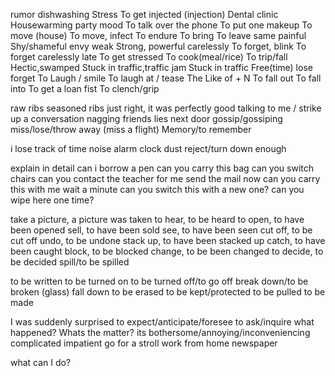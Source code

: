 rumor
dishwashing
Stress
To get injected (injection)
Dental clinic
Housewarming party
mood
To talk over the phone
To put one makeup
To move (house)
To move, infect
To endure
To bring
To leave
same
painful
Shy/shameful
envy
weak
Strong, powerful
carelessly
To forget, blink 
To forget carelessly
late
To get stressed
To cook(meal/rice)
To trip/fall
Hectic,swamped
Stuck in traffic,traffic jam
Stuck in traffic
Free(time)
lose
forget
To Laugh / smile
To laugh at / tease
The Like of + N
To fall out 
To fall into
To get a loan
fist
To clench/grip

raw ribs
seasoned ribs
just right, it was perfectly good
talking to me / strike up a conversation
nagging
friends lies
next door
gossip/gossiping
miss/lose/throw away (miss a flight)
Memory/to remember

i lose track of time
noise
alarm clock
dust
reject/turn down
enough

explain in detail
can i borrow a pen
can you carry this bag
can you switch chairs
can you contact the teacher for me
send the mail now
can you carry this with me
wait a minute
can you switch this with a new one?
can you wipe here one time?

take a picture, a picture was taken
to hear, to be heard
to open, to have been opened
sell, to have been sold
see, to have been seen
cut off, to be cut off
undo, to be undone
stack up, to have been stacked up
catch, to have been caught
block, to be blocked
change, to be been changed
to decide, to be decided
spill/to be spilled

to be written
to be turned on
to be turned off/to go off
break down/to be broken (glass)
fall down
to be erased
to be kept/protected
to be pulled
to be made

I was suddenly surprised
to expect/anticipate/foresee
to ask/inquire
what happened? Whats the matter?
its bothersome/annoying/inconveniencing
complicated
impatient
go for a stroll
work from home
newspaper

what can I do?